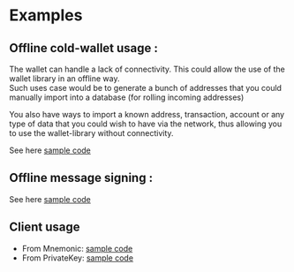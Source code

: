 # Examples

## Offline cold-wallet usage : 

The wallet can handle a lack of connectivity. This could allow the use of the wallet library in an offline way.   
Such uses case would be to generate a bunch of addresses that you could manually import into a database (for rolling incoming addresses)  

You also have ways to import a known address, transaction, account or any type of data that you could wish to have via the network,
thus allowing you to use the wallet-library without connectivity.  

See here [sample code](https://github.com/MichaelHDesigns/platform/blob/master/packages/wallet-lib/examples/offline-wallet.js) 

## Offline message signing : 

See here [sample code](https://github.com/MichaelHDesigns/platform/blob/master/packages/wallet-lib/examples/offline-wallet-signing-message.js) 

## Client usage

- From Mnemonic: [sample code](https://github.com/MichaelHDesigns/platform/blob/master/packages/wallet-lib/examples/client-usage.js) 
- From PrivateKey: [sample code](https://github.com/MichaelHDesigns/platform/blob/master/packages/wallet-lib/examples/client-usage-single-privateKey.js) 

